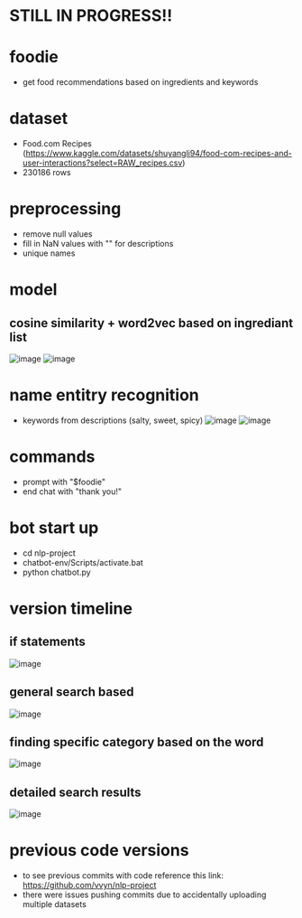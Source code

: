 # STILL IN PROGRESS!!

# foodie
- get food recommendations based on ingredients and keywords

# dataset
- Food.com Recipes (https://www.kaggle.com/datasets/shuyangli94/food-com-recipes-and-user-interactions?select=RAW_recipes.csv)
- 230186 rows

# preprocessing
- remove null values
- fill in NaN values with "" for descriptions
- unique names

# model
## cosine similarity + word2vec based on ingrediant list
![image](https://github.com/vvyn/foodie/assets/62407356/ee2e7df2-886b-4c3d-9cc0-e96741160ca4)
![image](https://github.com/vvyn/foodie/assets/62407356/e403408d-0b5d-4ccc-8b9d-5b37b43f03f7)

# name entitry recognition
- keywords from descriptions (salty, sweet, spicy)
![image](https://github.com/vvyn/foodie/assets/62407356/c1d452ab-1c68-489a-a5fb-c097e3231124)
![image](https://github.com/vvyn/foodie/assets/62407356/c3e475d7-a82a-4073-bb8c-08e9f2162331)

# commands
- prompt with "$foodie"
- end chat with "thank you!"

# bot start up
- cd nlp-project
- chatbot-env/Scripts/activate.bat
- python chatbot.py

# version timeline
## if statements
![image](https://github.com/vvyn/foodie/assets/62407356/0bb01d54-2a01-40ac-984d-ffdb5337a3c1)
## general search based
![image](https://github.com/vvyn/foodie/assets/62407356/2a41c026-4f82-4e97-8a73-b3a5d01e149b)
## finding specific category based on the word
![image](https://github.com/vvyn/foodie/assets/62407356/46803a7a-bf3d-4583-a964-e6d0b15112af)
## detailed search results
![image](https://github.com/vvyn/foodie/assets/62407356/eb1655fc-4df0-4fad-a0fc-3fc19c3bfd4f)

# previous code versions
- to see previous commits with code reference this link: https://github.com/vvyn/nlp-project
- there were issues pushing commits due to accidentally uploading multiple datasets
